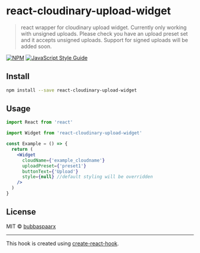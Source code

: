 # react-cloudinary-upload-widget

> react wrapper for cloudinary upload widget. Currently only working with unsigned uploads. Please check you have an upload preset set and it accepts unsigned uploads. Support for signed uploads will be added soon. 

[![NPM](https://img.shields.io/npm/v/react-cloudinary-upload-widget.svg)](https://www.npmjs.com/package/react-cloudinary-upload-widget) [![JavaScript Style Guide](https://img.shields.io/badge/code_style-standard-brightgreen.svg)](https://standardjs.com)

## Install

```bash
npm install --save react-cloudinary-upload-widget
```

## Usage

```jsx
import React from 'react'

import Widget from 'react-cloudinary-upload-widget'

const Example = () => {
  return (
    <Widget
      cloudName={'example_cloudname'}
      uploadPreset={'preset1'}
      buttonText={'Upload'}
      style={null} //default styling will be overridden
    />
  )
}
```

## License

MIT © [bubbaspaarx](https://github.com/bubbaspaarx)

---

This hook is created using [create-react-hook](https://github.com/hermanya/create-react-hook).



